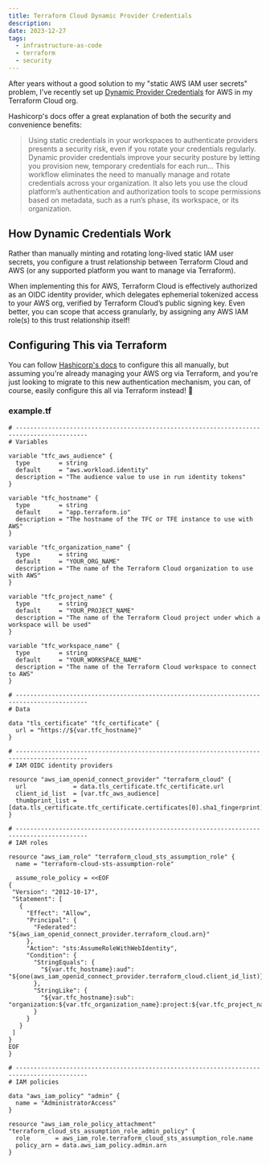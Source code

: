 ```yaml
---
title: Terraform Cloud Dynamic Provider Credentials
description:
date: 2023-12-27
tags:
  - infrastructure-as-code
  - terraform
  - security
---
```


After years without a good solution to my "static AWS IAM user secrets" problem, I've recently set up [Dynamic Provider Credentials](https://developer.hashicorp.com/terraform/cloud-docs/workspaces/dynamic-provider-credentials) for AWS in my Terraform Cloud org.

Hashicorp's docs offer a great explanation of both the security and convenience benefits:

> Using static credentials in your workspaces to authenticate providers presents a security risk, even if you rotate your credentials regularly. Dynamic provider credentials improve your security posture by letting you provision new, temporary credentials for each run... This workflow eliminates the need to manually manage and rotate credentials across your organization. It also lets you use the cloud platform’s authentication and authorization tools to scope permissions based on metadata, such as a run’s phase, its workspace, or its organization.

## How Dynamic Credentials Work

Rather than manually minting and rotating long-lived static IAM user secrets, you configure a trust relationship between Terraform Cloud and AWS (or any supported platform you want to manage via Terraform).

When implementing this for AWS, Terraform Cloud is effectively authorized as an OIDC identity provider, which delegates ephemerial tokenized access to your AWS org, verified by Terraform Cloud’s public signing key. Even better, you can scope that access granularly, by assigning any AWS IAM role(s) to this trust relationship itself!

## Configuring This via Terraform

You can follow [Hashicorp's docs](https://developer.hashicorp.com/terraform/cloud-docs/workspaces/dynamic-provider-credentials/aws-configuration) to configure this all manually, but assuming you're already managing your AWS org via Terraform, and you're just looking to migrate to this new authentication mechanism, you can, of course, easily configure this all via Terraform instead! 🚀

### example.tf

```hcl
# ------------------------------------------------------------------------------------------
# Variables

variable "tfc_aws_audience" {
  type        = string
  default     = "aws.workload.identity"
  description = "The audience value to use in run identity tokens"
}

variable "tfc_hostname" {
  type        = string
  default     = "app.terraform.io"
  description = "The hostname of the TFC or TFE instance to use with AWS"
}

variable "tfc_organization_name" {
  type        = string
  default     = "YOUR_ORG_NAME"
  description = "The name of the Terraform Cloud organization to use with AWS"
}

variable "tfc_project_name" {
  type        = string
  default     = "YOUR_PROJECT_NAME"
  description = "The name of the Terraform Cloud project under which a workspace will be used"
}

variable "tfc_workspace_name" {
  type        = string
  default     = "YOUR_WORKSPACE_NAME"
  description = "The name of the Terraform Cloud workspace to connect to AWS"
}

# ------------------------------------------------------------------------------------------
# Data

data "tls_certificate" "tfc_certificate" {
  url = "https://${var.tfc_hostname}"
}

# ------------------------------------------------------------------------------------------
# IAM OIDC identity providers

resource "aws_iam_openid_connect_provider" "terraform_cloud" {
  url             = data.tls_certificate.tfc_certificate.url
  client_id_list  = [var.tfc_aws_audience]
  thumbprint_list = [data.tls_certificate.tfc_certificate.certificates[0].sha1_fingerprint]
}

# ------------------------------------------------------------------------------------------
# IAM roles

resource "aws_iam_role" "terraform_cloud_sts_assumption_role" {
  name = "terraform-cloud-sts-assumption-role"

  assume_role_policy = <<EOF
{
 "Version": "2012-10-17",
 "Statement": [
   {
     "Effect": "Allow",
     "Principal": {
       "Federated": "${aws_iam_openid_connect_provider.terraform_cloud.arn}"
     },
     "Action": "sts:AssumeRoleWithWebIdentity",
     "Condition": {
       "StringEquals": {
         "${var.tfc_hostname}:aud": "${one(aws_iam_openid_connect_provider.terraform_cloud.client_id_list)}"
       },
       "StringLike": {
         "${var.tfc_hostname}:sub": "organization:${var.tfc_organization_name}:project:${var.tfc_project_name}:workspace:${var.tfc_workspace_name}:run_phase:*"
       }
     }
   }
 ]
}
EOF
}

# ------------------------------------------------------------------------------------------
# IAM policies

data "aws_iam_policy" "admin" {
  name = "AdministratorAccess"
}

resource "aws_iam_role_policy_attachment" "terraform_cloud_sts_assumption_role_admin_policy" {
  role       = aws_iam_role.terraform_cloud_sts_assumption_role.name
  policy_arn = data.aws_iam_policy.admin.arn
}
```
